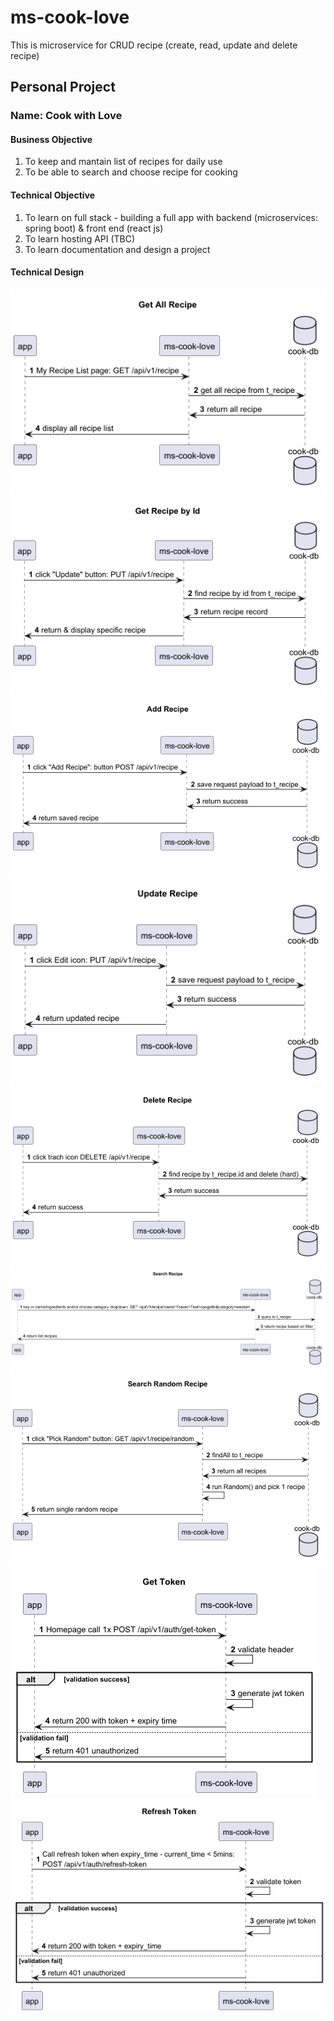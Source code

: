 # ms-cook-love
This is microservice for CRUD recipe (create, read, update and delete recipe)

## Personal Project 
### Name: Cook with Love

#### Business Objective
1. To keep and mantain list of recipes for daily use
2. To be able to search and choose recipe for cooking

#### Technical Objective
1. To learn on full stack - building a full app with backend (microservices: spring boot) & front end (react js)
2. To learn hosting API (TBC)
3. To learn documentation and design a project

#### Technical Design

![alt](src/main/diagram/sequence_diagram/output/get-all-recipe.png)
![alt](src/main/diagram/sequence_diagram/output/get-recipe-by-id.png)
![alt](src/main/diagram/sequence_diagram/output/add-recipe.png)
![alt](src/main/diagram/sequence_diagram/output/update-recipe.png)
![alt](src/main/diagram/sequence_diagram/output/delete-recipe.png)
![alt](src/main/diagram/sequence_diagram/output/search-recipe.png)
![alt](src/main/diagram/sequence_diagram/output/search-random-recipe.png)
![alt](src/main/diagram/sequence_diagram/output/get-token.png)
![alt](src/main/diagram/sequence_diagram/output/refresh-token.png)